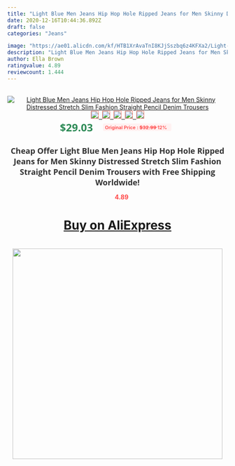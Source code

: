 ```yaml
---
title: "Light Blue Men Jeans Hip Hop Hole Ripped Jeans for Men Skinny Distressed Stretch Slim Fashion Straight Pencil Denim Trousers"
date: 2020-12-16T10:44:36.892Z
draft: false
categories: "Jeans"

image: "https://ae01.alicdn.com/kf/HTB1XrAvaTnI8KJjSszbq6z4KFXa2/Light-Blue-Men-Jeans-Hip-Hop-Hole-Ripped-Jeans-for-Men-Skinny-Distressed-Stretch-Slim-Fashion.jpg"
description: "Light Blue Men Jeans Hip Hop Hole Ripped Jeans for Men Skinny Distressed Stretch Slim Fashion Straight Pencil Denim Trousers"
author: Ella Brown
ratingvalue: 4.89
reviewcount: 1.444
---
```

<br>
<div style="text-align: center;">
<a href="https://s.click.aliexpress.com/e/_Alx1sv" target="_blank" rel="nofollow noopener noreferrer"><img alt="Light Blue Men Jeans Hip Hop Hole Ripped Jeans for Men Skinny Distressed Stretch Slim Fashion Straight Pencil Denim Trousers" class="magnifier-image" src="https://ae01.alicdn.com/kf/HTB1XrAvaTnI8KJjSszbq6z4KFXa2/Light-Blue-Men-Jeans-Hip-Hop-Hole-Ripped-Jeans-for-Men-Skinny-Distressed-Stretch-Slim-Fashion.jpg_640x640.jpg">
<br>
<img style="border:1px solid salmon" src="https://ae01.alicdn.com/kf/HTB1XrAvaTnI8KJjSszbq6z4KFXa2/Light-Blue-Men-Jeans-Hip-Hop-Hole-Ripped-Jeans-for-Men-Skinny-Distressed-Stretch-Slim-Fashion.jpg_120x120.jpg">&nbsp;&nbsp;<img style="border:1px solid salmon" src="https://ae01.alicdn.com/kf/HTB1IxMzaIrI8KJjy0Fhq6zfnpXaK/Light-Blue-Men-Jeans-Hip-Hop-Hole-Ripped-Jeans-for-Men-Skinny-Distressed-Stretch-Slim-Fashion.jpg_120x120.jpg">&nbsp;&nbsp;<img style="border:1px solid salmon" src="https://ae01.alicdn.com/kf/HTB1PUQMaSfD8KJjSszhq6zIJFXaE/Light-Blue-Men-Jeans-Hip-Hop-Hole-Ripped-Jeans-for-Men-Skinny-Distressed-Stretch-Slim-Fashion.jpg_120x120.jpg">&nbsp;&nbsp;<img style="border:1px solid salmon" src="https://ae01.alicdn.com/kf/HTB1SVEwaJbJ8KJjy1zjq6yqapXaN/Light-Blue-Men-Jeans-Hip-Hop-Hole-Ripped-Jeans-for-Men-Skinny-Distressed-Stretch-Slim-Fashion.jpg_120x120.jpg">&nbsp;&nbsp;<img style="border:1px solid salmon" src="https://ae01.alicdn.com/kf/HTB1XpkAaL2H8KJjy1zkq6xr7pXap/Light-Blue-Men-Jeans-Hip-Hop-Hole-Ripped-Jeans-for-Men-Skinny-Distressed-Stretch-Slim-Fashion.jpg_120x120.jpg"></a></div><br0>
<div style="text-align: center;"><span style="background-color: white; border: 0px; box-sizing: border-box; color: seagreen; display: inline-block; font-family: &quot;open sans&quot; , &quot;arial&quot; , &quot;helvetica&quot; , sans-serif , &quot;heiti&quot;; font-size: 24px; font-stretch: inherit; font-weight: 700; line-height: inherit; margin: 0px 10px 0px 0px; padding: 0px; vertical-align: middle;">$29.03 </span>
<span style="background: rgb(255 , 241 , 241); border-radius: 3px; border: 0px; box-sizing: border-box; color: #ff4747; display: inline-block; font-family: inherit; font-size: 12px; font-stretch: inherit; font-style: inherit; font-variant: inherit; font-weight: 600; line-height: inherit; margin: 0px; padding: 2px 5px; transform: scale(0.9); vertical-align: middle;">Original Price : <b style="text-decoration: line-through;">$32.99 </b> 12%&nbsp;&nbsp;</span></div>
<h1 style="color: #333333; display: inline-block; font-family: &quot;open sans&quot; , &quot;arial&quot; , &quot;helvetica&quot; , sans-serif , &quot;heiti&quot;; font-size: 18px; font-stretch: inherit; font-weight: 700; text-align: center;">Cheap Offer Light Blue Men Jeans Hip Hop Hole Ripped Jeans for Men Skinny Distressed Stretch Slim Fashion Straight Pencil Denim Trousers with Free Shipping Worldwide!</h1>
<div style="color: #ff4747; text-align: center;">
<img src="https://4.bp.blogspot.com/-M0ZcTcb-5uY/XleCXlxnR4I/AAAAAAAAAEc/OrjgMkXV1oMQFaCRZj5HQwOCBcu3w1FegCPcBGAYYCw/s1600/star.png" style="height: 15px;">&nbsp;<b>4.89</b></div>
<div class="button_cont" align="center"><a class="buynow_a" href="https://s.click.aliexpress.com/e/_Alx1sv" target="_blank" rel="nofollow noopener noreferrer"><H1>Buy on AliExpress</H1></a></div><br>
<div class="separator" style="clear: both; text-align: center;">
<img src="https://lh3.googleusercontent.com/-pTy5HemUv9M/XlePHvY0dAI/AAAAAAAAAE4/0nX5iRUoIWY8eMW9Dpxeirr157OZliDIgCLcBGAsYHQ/s1600/badge.gif" width="480">
</div>

